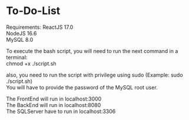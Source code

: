 # To-Do-List

Requirements:
	ReactJS 17.0  
	NodeJS 16.6  
	MySQL 8.0  
	
To execute the bash script, you will need to run the next command in a terminal:  
	chmod +x ./script.sh  
	
also, you need to run the script with privilege using sudo (Example: sudo ./script.sh)  
You will have to provide the password of the MySQL root user.

The FrontEnd will run in localhost:3000  
The BackEnd will run in localhost:8080  
The SQLServer have to run in localhost:3306  
